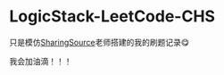 # LogicStack-LeetCode-CHS
只是模仿[SharingSource](https://github.com/SharingSource)老师搭建的我的刷题记录:yum:

我会加油滴！！！
